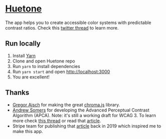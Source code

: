 # [Huetone](https://huetone.ardov.me)
The app helps you to create accessible color systems with predictable contrast ratios. Check this [twitter thread](https://twitter.com/ardovalexey/status/1447329411678806023) to learn more.

## Run locally
1. Install [Yarn](https://yarnpkg.com/getting-started/install)
2. Clone and open Huetone repo
3. Run `yarn` to install dependencies
4. Run `yarn start` and open [http://localhost:3000](http://localhost:3000/)
5. You are excellent!

## Thanks
- [Gregor Aisch](https://github.com/gka) for making the great [chroma.js](https://github.com/gka/chroma.js) library.
- [Andrew Somers](https://github.com/Myndex) for developing the Advanced Perceptual Contrast Algorithm (APCA). Note: it's still a working draft for WCAG 3. To learn more check [this thread](https://github.com/w3c/wcag/issues/695) or read that [article](https://www.w3.org/WAI/GL/task-forces/silver/wiki/Visual_Contrast_of_Text_Subgroup).
- Stripe team for publishing that [article](https://stripe.com/blog/accessible-color-systems) back in 2019 which inspired me to make this app.
